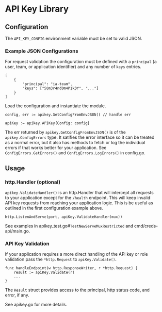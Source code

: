 # API Key Library

## Configuration

The `API_KEY_CONFIG` environment variable must be set to valid JSON.

### Example JSON Configurations

For request validation the configuration must be defined with a `principal` (a user, team, or application identifier) and any number of `keys` entries.
```
[
    {
        "principal": "ia-team",
        "keys": ["50m3r4nd0m4P1k3Y", "..."]
    }
]
```

Load the configuration and instantiate the module.

 ```
config, err := apikey.GetConfigFromEnvJSON() // handle err

apiKey := apikey.APIKey{Config: config}
 ```

The err returned by `apikey.GetConfigFromEnvJSON()` is of the `apikey.ConfigErrors` type. It satifies the error interface so it can be treated as a normal error, but it also has methods to fetch or log the individual errors if that works better for your application. See `ConfigErrors.GetErrors()` and `ConfigErrors.LogErrors()` in config.go.


## Usage
### http.Handler (optional)
`apikey.ValidateHandler()` is an http.Handler that will intercept all requests to your application except for the `/health` endpoint. This will keep invalid API key requests from reaching your application logic. This is be useful as outlined in the first configuration example above.

```
http.ListenAndServe(port, apiKey.ValidateHandler(mux))
```

See examples in apikey_test.go#`TestNewServeMuxRestricted` and cmd/creds-api/main.go.

### API Key Validation

If your application requires a more direct handling of the API key or role validation pass the `*http.Request` to `apiKey.Validate()`.

```
func handleEndpoint(w http.ResponseWriter, r *http.Request) {
    result := apiKey.Validate(r)
    ...
}
```
The `Result` struct provides access to the principal, http status code, and error, if any.

See apikey.go for more details.
